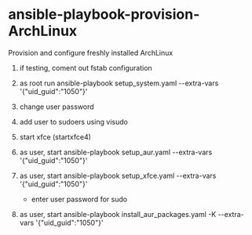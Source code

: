 # ansible-playbook-provision-ArchLinux
Provision and configure freshly installed ArchLinux

1. if testing, coment out fstab configuration

2. as root run ansible-playbook setup_system.yaml --extra-vars '{"uid_guid":"1050"}'

3. change user password
4. add user to sudoers using visudo

5. start xfce (startxfce4)
6. as user, start  ansible-playbook setup_aur.yaml --extra-vars '{"uid_guid":"1050"}'
7. as user, start  ansible-playbook setup_xfce.yaml --extra-vars '{"uid_guid":"1050"}'
    * enter user password for sudo
8. as user, start ansible-playbook install_aur_packages.yaml -K --extra-vars '{"uid_guid":"1050"}'